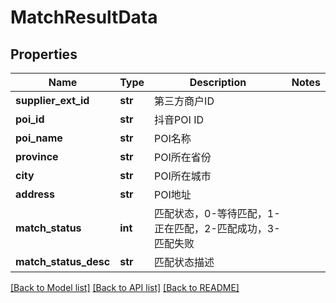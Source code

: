 # MatchResultData

## Properties
Name | Type | Description | Notes
------------ | ------------- | ------------- | -------------
**supplier_ext_id** | **str** | 第三方商户ID | 
**poi_id** | **str** | 抖音POI ID | 
**poi_name** | **str** | POI名称 | 
**province** | **str** | POI所在省份 | 
**city** | **str** | POI所在城市 | 
**address** | **str** | POI地址 | 
**match_status** | **int** | 匹配状态，0-等待匹配，1-正在匹配，2-匹配成功，3-匹配失败 | 
**match_status_desc** | **str** | 匹配状态描述 | 

[[Back to Model list]](../README.md#documentation-for-models) [[Back to API list]](../README.md#documentation-for-api-endpoints) [[Back to README]](../README.md)

